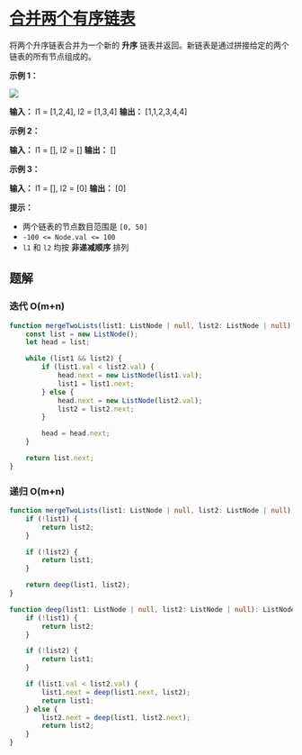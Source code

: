 # [合并两个有序链表](https://leetcode.cn/problems/merge-two-sorted-lists/)

将两个升序链表合并为一个新的 **升序** 链表并返回。新链表是通过拼接给定的两个链表的所有节点组成的。 

**示例 1：**

![](https://assets.leetcode.com/uploads/2020/10/03/merge_ex1.jpg)

**输入：** l1 = [1,2,4], l2 = [1,3,4]
**输出：** [1,1,2,3,4,4]

**示例 2：**

**输入：** l1 = [], l2 = []
**输出：** []

**示例 3：**

**输入：** l1 = [], l2 = [0]
**输出：** [0]

**提示：**

- 两个链表的节点数目范围是 `[0, 50]`
- `-100 <= Node.val <= 100`
- `l1` 和 `l2` 均按 **非递减顺序** 排列

## 题解

### 迭代 O(m+n)

```typescript
function mergeTwoLists(list1: ListNode | null, list2: ListNode | null): ListNode | null {
    const list = new ListNode();
    let head = list;

    while (list1 && list2) {
        if (list1.val < list2.val) {
            head.next = new ListNode(list1.val);
            list1 = list1.next;
        } else {
            head.next = new ListNode(list2.val);
            list2 = list2.next;
        }

        head = head.next;
    }

    return list.next;
}
```

### 递归 O(m+n)

```typescript
function mergeTwoLists(list1: ListNode | null, list2: ListNode | null): ListNode | null {
    if (!list1) {
        return list2;
    }

    if (!list2) {
        return list1;
    }

    return deep(list1, list2);
}

function deep(list1: ListNode | null, list2: ListNode | null): ListNode | null {
    if (!list1) {
        return list2;
    }

    if (!list2) {
        return list1;
    }

    if (list1.val < list2.val) {
        list1.next = deep(list1.next, list2);
        return list1;
    } else {
        list2.next = deep(list1, list2.next);
        return list2;
    }
}
```


